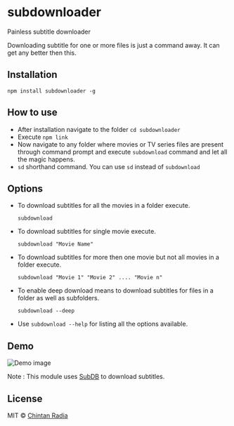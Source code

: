 # subdownloader
Painless subtitle downloader

Downloading subtitle for one or more files is just a command away. It can get any better then this.

## Installation
```
npm install subdownloader -g
```

## How to use

- After installation navigate to the folder `cd subdownloader`
- Execute `npm link`
- Now navigate to any folder where movies or TV series files are present through command prompt and execute `subdownload` command and let all the magic happens.
- `sd` shorthand command. You can use `sd` instead of `subdownload`

## Options

- To download subtitles for all the movies in a folder execute.

  `subdownload`
- To download subtitles for single movie execute.

  `subdownload "Movie Name"`
- To download subtitles for more then one movie but not all movies in a folder execute.
  
  `subdownload "Movie 1" "Movie 2" .... "Movie n"`
- To enable deep download means to download subtitles for files in a folder as well as subfolders.
	
	`subdownload --deep`
- Use `subdownload --help` for listing all the options available.

## Demo

![Demo image](https://github.com/beatfreaker/subdownloader/blob/master/demo/demo.gif)

Note : This module uses [SubDB](http://thesubdb.com/) to download subtitles.

## License

MIT © [Chintan Radia](http://beatfreaker.github.io/)

